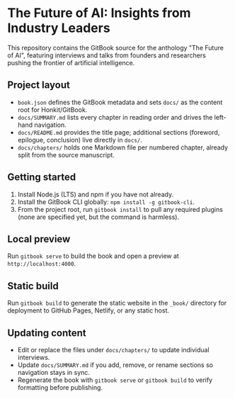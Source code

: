 # The Future of AI: Insights from Industry Leaders

This repository contains the GitBook source for the anthology "The Future of AI", featuring interviews and talks from founders and researchers pushing the frontier of artificial intelligence.

## Project layout

- `book.json` defines the GitBook metadata and sets `docs/` as the content root for Honkit/GitBook.
- `docs/SUMMARY.md` lists every chapter in reading order and drives the left-hand navigation.
- `docs/README.md` provides the title page; additional sections (foreword, epilogue, conclusion) live directly in `docs/`.
- `docs/chapters/` holds one Markdown file per numbered chapter, already split from the source manuscript.

## Getting started

1. Install Node.js (LTS) and npm if you have not already.
2. Install the GitBook CLI globally: `npm install -g gitbook-cli`.
3. From the project root, run `gitbook install` to pull any required plugins (none are specified yet, but the command is harmless).

## Local preview

Run `gitbook serve` to build the book and open a preview at `http://localhost:4000`.

## Static build

Run `gitbook build` to generate the static website in the `_book/` directory for deployment to GitHub Pages, Netlify, or any static host.

## Updating content

- Edit or replace the files under `docs/chapters/` to update individual interviews.
- Update `docs/SUMMARY.md` if you add, remove, or rename sections so navigation stays in sync.
- Regenerate the book with `gitbook serve` or `gitbook build` to verify formatting before publishing.
